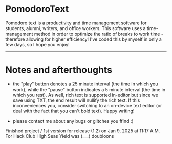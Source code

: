 # PomodoroText

Pomodoro text is a productivity and time management software for students, alumni, writers, and office workers. This software uses a time-management method in order to optimize the ratio of breaks to work time - therefore allowing for higher efficiency! I've coded this by myself in only a few days, so I hope you enjoy!

***

# Notes and afterthoughts
 - the "play" button denotes a 25 minute interval (the time in which you work), while the "pause" button indicates a 5 minute interval (the time in which you rest). As well, rich text is supported in-editor but since we save using TXT, the end result will nullify the rich text. If this inconveniences you, consider switching to an on-device text editor (or deal with the fact that you can't bold text). Happy writing!

- please contact me about any bugs or glitches you ffind :) 

Finished project / 1st version for release (1.2) on Jan 9, 2025 at 11:17 A.M.
For Hack Club High Seas 
Yield was (___) doubloons
